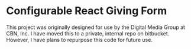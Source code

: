 # Configurable React Giving Form

This project was originally designed for use by the Digital Media Group at CBN, Inc. I have moved this to a private, internal repo on bitbucket. However, I have plans to repurpose this code for future use.
